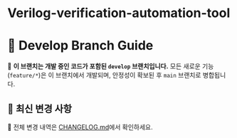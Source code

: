 # Verilog-verification-automation-tool
# 📌 Develop Branch Guide

🚀 **이 브랜치는 개발 중인 코드가 포함된 `develop` 브랜치입니다.**
모든 새로운 기능(`feature/*`)은 이 브랜치에서 개발되며, 안정성이 확보된 후 `main` 브랜치로 병합됩니다.


## 📌 최신 변경 사항
📌 전체 변경 내역은 [CHANGELOG.md](CHANGELOG.md)에서 확인하세요.
